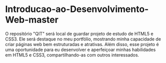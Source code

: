 # Introducao-ao-Desenvolvimento-Web-master
O repositório "QIT" será local de guardar projeto de estudo de HTML5 e CSS3. Ele será destaque no meu portfólio, mostrando minha capacidade de criar páginas web bem estruturadas e atrativas. Além disso, esse projeto é uma oportunidade para eu desenvolver e aperfeiçoar minhas habilidades em HTML5 e CSS3, compartilhando-as com outros interessados.
